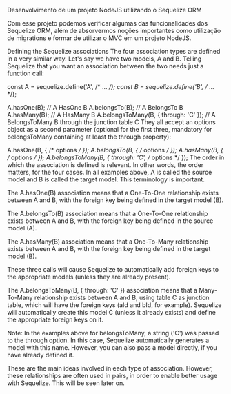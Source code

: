 Desenvolvimento de um projeto NodeJS utilizando o Sequelize ORM

Com esse projeto podemos verificar algumas das funcionalidades dos Sequelize ORM, além de absorvermos noções importantes 
como utilização de migrations e formar de utilizar o MVC em um projeto NodeJS.

Defining the Sequelize associations
The four association types are defined in a very similar way. Let's say we have two models, A and B. Telling Sequelize that you want an association between the two needs just a function call:

const A = sequelize.define('A', /* ... */);
const B = sequelize.define('B', /* ... */);

A.hasOne(B); // A HasOne B
A.belongsTo(B); // A BelongsTo B
A.hasMany(B); // A HasMany B
A.belongsToMany(B, { through: 'C' }); // A BelongsToMany B through the junction table C
They all accept an options object as a second parameter (optional for the first three, mandatory for belongsToMany containing at least the through property):

A.hasOne(B, { /* options */ });
A.belongsTo(B, { /* options */ });
A.hasMany(B, { /* options */ });
A.belongsToMany(B, { through: 'C', /* options */ });
The order in which the association is defined is relevant. In other words, the order matters, for the four cases. In all examples above, A is called the source model and B is called the target model. This terminology is important.

The A.hasOne(B) association means that a One-To-One relationship exists between A and B, with the foreign key being defined in the target model (B).

The A.belongsTo(B) association means that a One-To-One relationship exists between A and B, with the foreign key being defined in the source model (A).

The A.hasMany(B) association means that a One-To-Many relationship exists between A and B, with the foreign key being defined in the target model (B).

These three calls will cause Sequelize to automatically add foreign keys to the appropriate models (unless they are already present).

The A.belongsToMany(B, { through: 'C' }) association means that a Many-To-Many relationship exists between A and B, using table C as junction table, which will have the foreign keys (aId and bId, for example). Sequelize will automatically create this model C (unless it already exists) and define the appropriate foreign keys on it.

Note: In the examples above for belongsToMany, a string ('C') was passed to the through option. In this case, Sequelize automatically generates a model with this name. However, you can also pass a model directly, if you have already defined it.

These are the main ideas involved in each type of association. However, these relationships are often used in pairs, in order to enable better usage with Sequelize. This will be seen later on.
